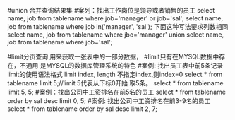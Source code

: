 #union 合并查询结果集
#案列：找出工作岗位是领导或者销售的员工
    select name, job from tablename where job='manager' or job='sal';
    select name, job from tablename where job in('manager', 'sal');
    下面这种写法要求列数相同
    select name, job from tablename where jbo='manager' 
    union
    select name, job from tablename where job='sal';

#limit分页查询 用来获取一张表中的一部分数据， 
#limit只有在MYSQL数据中存在，不通用 是MYSQL的数据库管理系统的特色
#案例: 找出员工表中前5条记录
    limit的使用语法格式 limit index, length 不指定index,则index=0
    select * from tablename limit 5;//limit 5代表从下标0开始 取5条。
    select * from tablename limit 5, 5;
#案例：找出公司中工资排名在前5名的员工
    select * from tablename order by sal desc limit 0, 5;
#案例: 找出公司中工资排名在前3-9名的员工
    select * from tablename order by sal desc limit 2, 7;

